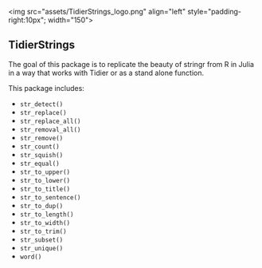 <img src="assets/TidierStrings\_logo.png" align="left" style="padding-right:10px"; width="150"></img>

## TidierStrings

The goal of this package is to replicate the beauty of stringr from R in Julia in a way that works with Tidier or as a stand alone function.

This package includes:


- `str_detect()`
- `str_replace()`
- `str_replace_all()`
- `str_removal_all()`
- `str_remove()`
- `str_count()`
- `str_squish()`
- `str_equal()`
- `str_to_upper()`
- `str_to_lower()`
- `str_to_title()`
- `str_to_sentence()`
- `str_to_dup()`
- `str_to_length()`
- `str_to_width()`
- `str_to_trim()`
- `str_subset()`
- `str_unique()`
- `word()`
